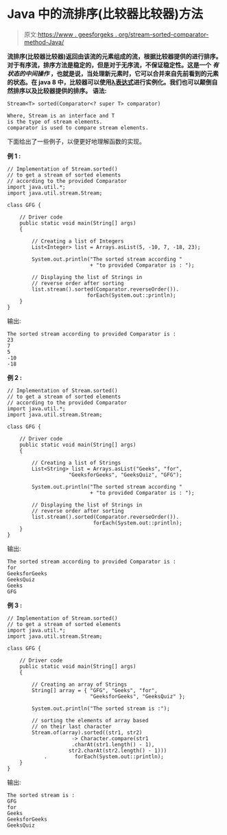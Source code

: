 # Java 中的流排序(比较器比较器)方法

> 原文:[https://www . geesforgeks . org/stream-sorted-comparator-method-Java/](https://www.geeksforgeeks.org/stream-sorted-comparator-comparator-method-java/)

**流排序(比较器比较器)**返回由该流的元素组成的流，根据比较器提供的**进行排序。对于有序流，排序方法是稳定的，但是对于无序流，不保证稳定性。这是一个 ***有状态的中间操作*** ，也就是说，当处理新元素时，它可以合并来自先前看到的元素的状态。在 java 8 中，比较器可以使用[λ表达式](https://www.geeksforgeeks.org/lambda-expressions-java-8/)进行实例化。我们也可以颠倒自然排序以及比较器提供的排序。
**语法:****

```
Stream<T> sorted(Comparator<? super T> comparator)

Where, Stream is an interface and T
is the type of stream elements.
comparator is used to compare stream elements.

```

下面给出了一些例子，以便更好地理解函数的实现。

**例 1 :**

```
// Implementation of Stream.sorted()
// to get a stream of sorted elements
// according to the provided Comparator
import java.util.*;
import java.util.stream.Stream;

class GFG {

    // Driver code
    public static void main(String[] args)
    {

        // Creating a list of Integers
        List<Integer> list = Arrays.asList(5, -10, 7, -18, 23);

        System.out.println("The sorted stream according "
                           + "to provided Comparator is : ");

        // Displaying the list of Strings in
        // reverse order after sorting
        list.stream().sorted(Comparator.reverseOrder()).
                          forEach(System.out::println);
    }
}
```

输出:

```
The sorted stream according to provided Comparator is : 
23
7
5
-10
-18

```

**例 2 :**

```
// Implementation of Stream.sorted()
// to get a stream of sorted elements
// according to the provided Comparator
import java.util.*;
import java.util.stream.Stream;

class GFG {

    // Driver code
    public static void main(String[] args)
    {

        // Creating a list of Strings
        List<String> list = Arrays.asList("Geeks", "for",
                    "GeeksforGeeks", "GeeksQuiz", "GFG");

        System.out.println("The sorted stream according "
                           + "to provided Comparator is : ");

        // Displaying the list of Strings in
        // reverse order after sorting
        list.stream().sorted(Comparator.reverseOrder()).
                            forEach(System.out::println);
    }
}
```

输出:

```
The sorted stream according to provided Comparator is : 
for
GeeksforGeeks
GeeksQuiz
Geeks
GFG

```

**例 3 :**

```
// Implementation of Stream.sorted()
// to get a stream of sorted elements
import java.util.*;
import java.util.stream.Stream;

class GFG {

    // Driver code
    public static void main(String[] args)
    {

        // Creating an array of Strings
        String[] array = { "GFG", "Geeks", "for",
                           "GeeksforGeeks", "GeeksQuiz" };

        System.out.println("The sorted stream is :");

        // sorting the elements of array based
        // on their last character
        Stream.of(array).sorted((str1, str2)
                     -> Character.compare(str1
                     .charAt(str1.length() - 1),
                    str2.charAt(str2.length() - 1)))
            .         forEach(System.out::println);
    }
}
```

输出:

```
The sorted stream is :
GFG
for
Geeks
GeeksforGeeks
GeeksQuiz

```